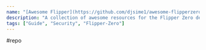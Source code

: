 ```yaml
---
name: "[Awesome Flipper](https://github.com/djsime1/awesome-flipperzero)"
description: "A collection of awesome resources for the Flipper Zero device."
tags: ["Guide", "Security", "Flipper-Zero"]
---
```

#repo